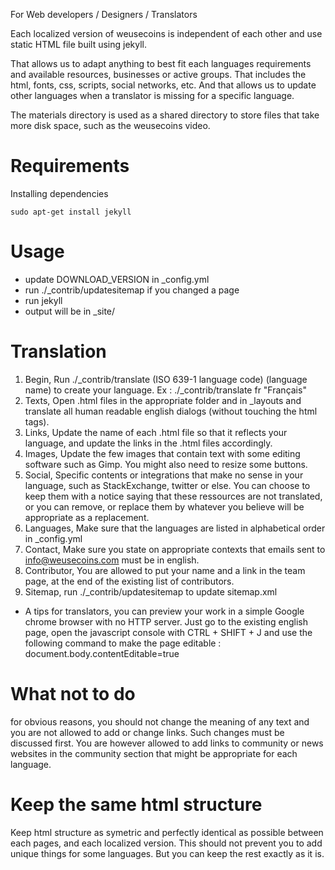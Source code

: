 For Web developers / Designers / Translators

Each localized version of weusecoins is independent of each other and use static HTML file built using jekyll.

That allows us to adapt anything to best fit each languages requirements and available resources, businesses or active groups. That includes the html, fonts, css, scripts, social networks, etc. And that allows us to update other languages when a translator is missing for a specific language.

The materials directory is used as a shared directory to store files that take more disk space, such as the weusecoins video. 

# Requirements

Installing dependencies

    sudo apt-get install jekyll

# Usage

* update DOWNLOAD\_VERSION in _config.yml
* run ./_contrib/updatesitemap if you changed a page
* run jekyll
* output will be in \_site/

# Translation

1. Begin, Run ./_contrib/translate (ISO 639-1 language code) (language name) to create your language. Ex : ./_contrib/translate fr "Français"
2. Texts, Open .html files in the appropriate folder and in _layouts and translate all human readable english dialogs (without touching the html tags).
3. Links, Update the name of each .html file so that it reflects your language, and update the links in the .html files accordingly.
5. Images, Update the few images that contain text with some editing software such as Gimp. You might also need to resize some buttons.
6. Social, Specific contents or integrations that make no sense in your language, such as StackExchange, twitter or else. You can choose to keep them with a notice saying that these ressources are not translated, or you can remove, or replace them by whatever you believe will be appropriate as a replacement.
7. Languages, Make sure that the languages are listed in alphabetical order in _config.yml
8. Contact, Make sure you state on appropriate contexts that emails sent to info@weusecoins.com must be in english.
9. Contributor, You are allowed to put your name and a link in the team page, at the end of the existing list of contributors.
10. Sitemap, run ./_contrib/updatesitemap to update sitemap.xml

* A tips for translators, you can preview your work in a simple Google chrome browser with no HTTP server. Just go to the existing english page, open the javascript console with CTRL + SHIFT + J and use the following command to make the page editable : document.body.contentEditable=true

# What not to do

for obvious reasons, you should not change the meaning of any text and you are not allowed to add or change links. Such changes must be discussed first.
You are however allowed to add links to community or news websites in the community section that might be appropriate for each language.

# Keep the same html structure

Keep html structure as symetric and perfectly identical as possible between each pages, and each localized version. This should not prevent you to add unique things for some languages. But you can keep the rest exactly as it is.
